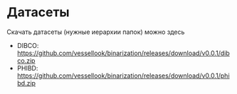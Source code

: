 # Датасеты

Скачать датасеты (нужные иерархии папок) можно здесь

- DIBCO: https://github.com/vessellook/binarization/releases/download/v0.0.1/dibco.zip
- PHIBD: https://github.com/vessellook/binarization/releases/download/v0.0.1/phibd.zip
